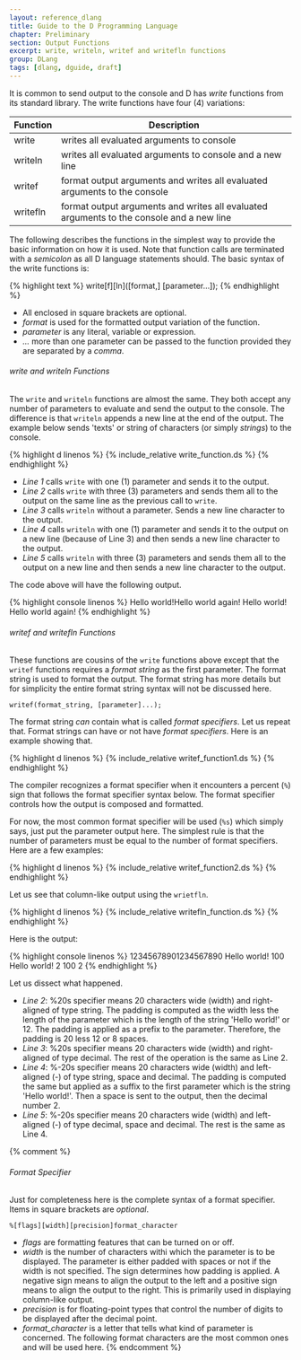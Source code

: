 ```yaml
---
layout: reference_dlang
title: Guide to the D Programming Language
chapter: Preliminary
section: Output Functions
excerpt: write, writeln, writef and writefln functions
group: DLang
tags: [dlang, dguide, draft]
---
```


It is common to send output to the console and D has _write_ functions from its standard library.
The write functions have four (4) variations:

| Function | Description |
|----------|-------------|
| write    | writes all evaluated arguments to console |
| writeln  | writes all evaluated arguments to console and a new line |
| writef   | format output arguments and writes all evaluated arguments to the console |
| writefln | format output arguments and writes all evaluated arguments to the console and a new line |

The following describes the functions in the simplest way to provide the basic information on how it is used.
Note that function calls are terminated with a _semicolon_ as all D language statements should.
The basic syntax of the write functions is:

{% highlight text %}
    write[f][ln]([format,] [parameter...]);
{% endhighlight %}

* All enclosed in square brackets are optional.
* _format_ is used for the formatted output variation of the function.
* _parameter_ is any literal, variable or expression.
* _..._ more than one parameter can be passed to the function provided they are separated by a _comma_.

###### write and writeln Functions

The `write` and `writeln` functions are almost the same.
They both accept any number of parameters to evaluate and send the output to the console.
The difference is that `writeln` appends a new line at the end of the output.
The example below sends 'texts' or string of characters (or simply _strings_) to the console.

{% highlight d linenos %}
{% include_relative write_function.ds %}
{% endhighlight %}

* _Line 1_ calls `write` with one (1) parameter and sends it to the output.
* _Line 2_ calls `write` with three (3) parameters and sends them all to the output on the same line as the previous call to `write`.
* _Line 3_ calls `writeln` without a parameter. Sends a new line character to the output.
* _Line 4_ calls `writeln` with one (1) parameter and sends it to the output on a new line (because of Line 3) and then sends a new line character to the output.
* _Line 5_ calls `writeln` with three (3) parameters and sends them all to the output on a new line and then sends a new line character to the output.

The code above will have the following output.

{% highlight console linenos %}
Hello world!Hello world again!
Hello world!
Hello world again!
{% endhighlight %}

###### writef and writefln Functions

These functions are cousins of the `write` functions above except that the `writef` functions requires a _format string_ as the first parameter.
The format string is used to format the output.
The format string has more details but for simplicity the entire format string syntax will not be discussed here.

    writef(format_string, [parameter]...);

The format string _can_ contain what is called _format specifiers_.
Let us repeat that.
Format strings can have or not have _format specifiers_.
Here is an example showing that.

{% highlight d linenos %}
{% include_relative writef_function1.ds %}
{% endhighlight %}

The compiler recognizes a format specifier when it encounters a percent (`%`) sign that follows the format specifier syntax below.
The format specifier controls how the output is composed and formatted.

For now, the most common format specifier will be used (`%s`) which simply says, just put the parameter output here.
The simplest rule is that the number of parameters must be equal to the number of format specifiers.
Here are a few examples:

{% highlight d linenos %}
{% include_relative writef_function2.ds %}
{% endhighlight %}

Let us see that column-like output using the `wrietfln`.

{% highlight d linenos %}
{% include_relative writefln_function.ds %}
{% endhighlight %}

Here is the output:

{% highlight console linenos %}
12345678901234567890
        Hello world!
                 100
Hello world!         2
100                  2
{% endhighlight %}

Let us dissect what happened.

* _Line 2_: %20s specifier means 20 characters wide (width) and right-aligned of type string. The padding is computed as the width less the length of the parameter which is the length of the string 'Hello world!' or 12. The padding is applied as a prefix to the parameter. Therefore, the padding is 20 less 12 or 8 spaces.
* _Line 3_: %20s specifier means 20 characters wide (width) and right-aligned of type decimal. The rest of the operation is the same as Line 2.
* _Line 4_: %-20s specifier means 20 characters wide (width) and left-aligned (-) of type string, space and decimal. The padding is computed the same but applied as a suffix to the first parameter which is the string 'Hello world!'. Then a space is sent to the output, then the decimal number 2.
* _Line 5_: %-20s specifier means 20 characters wide (width) and left-aligned (-) of type decimal, space and decimal. The rest is the same as Line 4.

{% comment %}
###### Format Specifier

Just for completeness here is the complete syntax of a format specifier.
Items in square brackets are _optional_.

    %[flags][width][precision]format_character
    
* _flags_ are formatting features that can be turned on or off.
* _width_ is the number of characters withi which the parameter is to be displayed.
The parameter is either padded with spaces or not if the width is not specified.
The sign determines how padding is applied.
A negative sign means to align the output to the left and a positive sign means to align the output to the right.
This is primarily used in displaying column-like output.
* _precision_ is for floating-point types that control the number of digits to be displayed after the decimal point.
* _format_character_ is a letter that tells what kind of parameter is concerned.
The following format characters are the most common ones and will be used here.
{% endcomment %}
